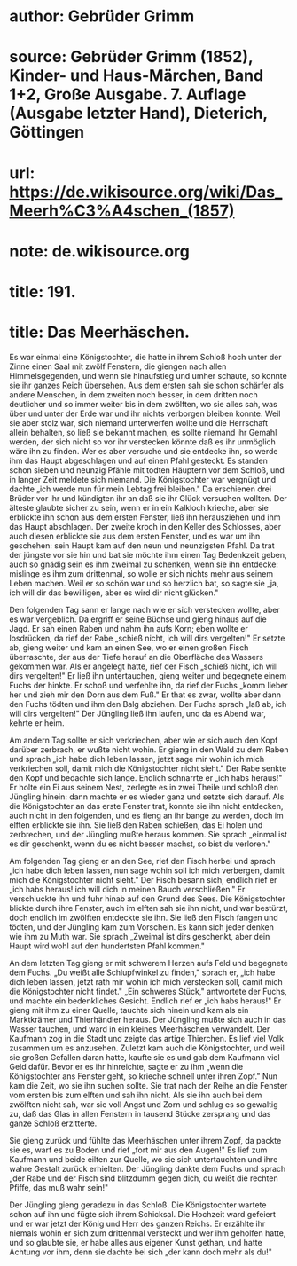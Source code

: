 # author: Gebrüder Grimm
# source: Gebrüder Grimm (1852), Kinder- und Haus-Märchen, Band 1+2, Große Ausgabe. 7. Auflage (Ausgabe letzter Hand), Dieterich, Göttingen
# url: https://de.wikisource.org/wiki/Das_Meerh%C3%A4schen_(1857)
# note: de.wikisource.org
# title: 191.

# title: Das Meerhäschen.

Es war einmal eine Königstochter, die hatte in ihrem Schloß hoch unter der Zinne einen Saal mit zwölf Fenstern, die giengen nach allen Himmelsgegenden, und wenn sie hinaufstieg und umher schaute, so konnte sie ihr ganzes Reich übersehen. Aus dem ersten sah sie schon schärfer als andere Menschen, in dem zweiten noch besser, in dem dritten noch deutlicher und so immer weiter bis in dem zwölften, wo sie alles sah, was über und unter der Erde war und ihr nichts verborgen bleiben konnte. Weil sie aber stolz war, sich niemand unterwerfen wollte und die Herrschaft allein behalten, so ließ sie bekannt machen, es sollte niemand ihr Gemahl werden, der sich nicht so vor ihr verstecken könnte daß es ihr unmöglich wäre ihn zu finden. Wer es aber versuche und sie entdecke ihn, so werde ihm das Haupt abgeschlagen und auf einen Pfahl gesteckt. Es standen schon sieben und neunzig Pfähle mit todten Häuptern vor dem Schloß, und in langer Zeit meldete sich niemand. Die Königstochter war vergnügt und dachte „ich werde nun für mein Lebtag frei bleiben." Da erschienen drei Brüder vor ihr und kündigten ihr an daß sie ihr Glück versuchen wollten. Der älteste glaubte sicher zu sein, wenn er in ein Kalkloch krieche, aber sie erblickte ihn schon aus dem ersten Fenster, ließ ihn herausziehen und ihm das Haupt abschlagen. Der zweite kroch in den Keller des Schlosses, aber auch diesen erblickte sie aus dem ersten Fenster, und es war um ihn geschehen: sein Haupt kam auf den neun und neunzigsten Pfahl. Da trat der jüngste vor sie hin  und bat sie möchte ihm einen Tag Bedenkzeit geben, auch so gnädig sein es ihm zweimal zu schenken, wenn sie ihn entdecke: mislinge es ihm zum drittenmal, so wolle er sich nichts mehr aus seinem Leben machen. Weil er so schön war und so herzlich bat, so sagte sie „ja, ich will dir das bewilligen, aber es wird dir nicht glücken." 

Den folgenden Tag sann er lange nach wie er sich verstecken wollte, aber es war vergeblich. Da ergriff er seine Büchse und gieng hinaus auf die Jagd. Er sah einen Raben und nahm ihn aufs Korn; eben wollte er losdrücken, da rief der Rabe „schieß nicht, ich will dirs vergelten!" Er setzte ab, gieng weiter und kam an einen See, wo er einen großen Fisch überraschte, der aus der Tiefe herauf an die Oberfläche des Wassers gekommen war. Als er angelegt hatte, rief der Fisch „schieß nicht, ich will dirs vergelten!" Er ließ ihn untertauchen, gieng weiter und begegnete einem Fuchs der hinkte. Er schoß und verfehlte ihn, da rief der Fuchs „komm lieber her und zieh mir den Dorn aus dem Fuß." Er that es zwar, wollte aber dann den Fuchs tödten und ihm den Balg abziehen. Der Fuchs sprach „laß ab, ich will dirs vergelten!" Der Jüngling ließ ihn laufen, und da es Abend war, kehrte er heim. 

Am andern Tag sollte er sich verkriechen, aber wie er sich auch den Kopf darüber zerbrach, er wußte nicht wohin. Er gieng in den Wald zu dem Raben und sprach „ich habe dich leben lassen, jetzt sage mir wohin ich mich verkriechen soll, damit mich die Königstochter nicht sieht." Der Rabe senkte den Kopf und bedachte sich lange. Endlich schnarrte er „ich habs heraus!" Er holte ein Ei aus seinem Nest, zerlegte es in zwei Theile und schloß den Jüngling hinein: dann machte er es wieder ganz und setzte sich darauf. Als die Königstochter an das erste Fenster trat, konnte sie ihn nicht entdecken, auch nicht in den folgenden, und es fieng  an ihr bange zu werden, doch im elften erblickte sie ihn. Sie ließ den Raben schießen, das Ei holen und zerbrechen, und der Jüngling mußte heraus kommen. Sie sprach „einmal ist es dir geschenkt, wenn du es nicht besser machst, so bist du verloren." 

Am folgenden Tag gieng er an den See, rief den Fisch herbei und sprach „ich habe dich leben lassen, nun sage wohin soll ich mich verbergen, damit mich die Königstochter nicht sieht." Der Fisch besann sich, endlich rief er „ich habs heraus! ich will dich in meinen Bauch verschließen." Er verschluckte ihn und fuhr hinab auf den Grund des Sees. Die Königstochter blickte durch ihre Fenster, auch im elften sah sie ihn nicht, und war bestürzt, doch endlich im zwölften entdeckte sie ihn. Sie ließ den Fisch fangen und tödten, und der Jüngling kam zum Vorschein. Es kann sich jeder denken wie ihm zu Muth war. Sie sprach „Zweimal ist dirs geschenkt, aber dein Haupt wird wohl auf den hundertsten Pfahl kommen." 

An dem letzten Tag gieng er mit schwerem Herzen aufs Feld und begegnete dem Fuchs. „Du weißt alle Schlupfwinkel zu finden," sprach er, „ich habe dich leben lassen, jetzt rath mir wohin ich mich verstecken soll, damit mich die Königstochter nicht findet." „Ein schweres Stück," antwortete der Fuchs, und machte ein bedenkliches Gesicht. Endlich rief er „ich habs heraus!" Er gieng mit ihm zu einer Quelle, tauchte sich hinein und kam als ein Marktkrämer und Thierhändler heraus. Der Jüngling mußte sich auch in das Wasser tauchen, und ward in ein kleines Meerhäschen verwandelt. Der Kaufmann zog in die Stadt und zeigte das artige Thierchen. Es lief viel Volk zusammen um es anzusehen. Zuletzt kam auch die Königstochter, und weil sie großen Gefallen daran hatte, kaufte sie es und gab dem Kaufmann viel Geld dafür. Bevor er es ihr hinreichte, sagte er zu ihm „wenn die Königstochter ans Fenster geht, so krieche schnell unter ihren Zopf."  Nun kam die Zeit, wo sie ihn suchen sollte. Sie trat nach der Reihe an die Fenster vom ersten bis zum elften und sah ihn nicht. Als sie ihn auch bei dem zwölften nicht sah, war sie voll Angst und Zorn und schlug es so gewaltig zu, daß das Glas in allen Fenstern in tausend Stücke zersprang und das ganze Schloß erzitterte. 

Sie gieng zurück und fühlte das Meerhäschen unter ihrem Zopf, da packte sie es, warf es zu Boden und rief „fort mir aus den Augen!" Es lief zum Kaufmann und beide eilten zur Quelle, wo sie sich untertauchten und ihre wahre Gestalt zurück erhielten. Der Jüngling dankte dem Fuchs und sprach „der Rabe und der Fisch sind blitzdumm gegen dich, du weißt die rechten Pfiffe, das muß wahr sein!" 

Der Jüngling gieng geradezu in das Schloß. Die Königstochter wartete schon auf ihn und fügte sich ihrem Schicksal. Die Hochzeit ward gefeiert und er war jetzt der König und Herr des ganzen Reichs. Er erzählte ihr niemals wohin er sich zum drittenmal versteckt und wer ihm geholfen hatte, und so glaubte sie, er habe alles aus eigener Kunst gethan, und hatte Achtung vor ihm, denn sie dachte bei sich „der kann doch mehr als du!" 

